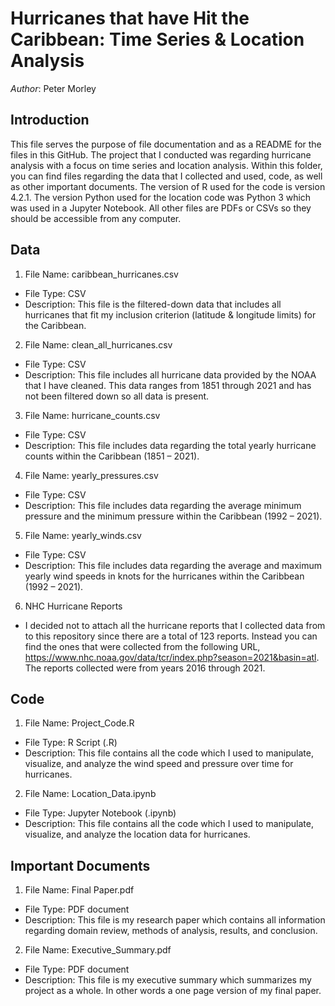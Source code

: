 # Hurricanes that have Hit the Caribbean: Time Series & Location Analysis

*Author*: Peter Morley

## Introduction
This file serves the purpose of file documentation and as a README for the files in this GitHub. The project that I conducted was regarding hurricane analysis with a focus on time series and location analysis. Within this folder, you can find files regarding the data that I collected and used, code, as well as other important documents. The version of R used for the code is version 4.2.1. The version Python used for the location code was Python 3 which was used in a Jupyter Notebook. All other files are PDFs or CSVs so they should be accessible from any computer. 


## Data
1. File Name: caribbean_hurricanes.csv
- File Type: CSV 
- Description: This file is the filtered-down data that includes all hurricanes that fit my inclusion 
             criterion (latitude & longitude limits) for the Caribbean. 

2. File Name: clean_all_hurricanes.csv
* File Type: CSV
* Description: This file includes all hurricane data provided by the NOAA that I have cleaned. 
             This data ranges from 1851 through 2021 and has not been filtered down so all data 
             is present. 

3. File Name: hurricane_counts.csv
* File Type: CSV
* Description: This file includes data regarding the total yearly hurricane counts within the 
             Caribbean (1851 – 2021). 

4. File Name: yearly_pressures.csv
* File Type: CSV
* Description: This file includes data regarding the average minimum pressure and the minimum 
             pressure within the Caribbean (1992 – 2021). 

5. File Name: yearly_winds.csv
* File Type: CSV
* Description: This file includes data regarding the average and maximum yearly wind speeds in 
             knots for the hurricanes within the Caribbean (1992 – 2021). 

6. NHC Hurricane Reports
* I decided not to attach all the hurricane reports that I collected data from to this repository since there are a total of 123 reports. Instead you can find the ones that were collected from the following URL, https://www.nhc.noaa.gov/data/tcr/index.php?season=2021&basin=atl. The reports collected were from years 2016 through 2021.

## Code
1. File Name: Project_Code.R
* File Type: R Script (.R)
* Description: This file contains all the code which I used to manipulate, visualize, and analyze the wind speed and pressure over time for hurricanes. 

2. File Name: Location_Data.ipynb
* File Type: Jupyter Notebook (.ipynb)
* Description: This file contains all the code which I used to manipulate, visualize, and analyze the location data for hurricanes. 

## Important Documents
1. File Name: Final Paper.pdf
* File Type: PDF document
* Description: This file is my research paper which contains all information regarding domain review, methods of analysis, results, and conclusion. 

2. File Name: Executive_Summary.pdf
* File Type: PDF document
* Description: This file is my executive summary which summarizes my project as a whole. In other words a one page version of my final paper.


